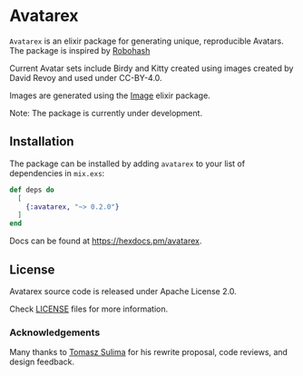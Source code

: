 # Avatarex

`Avatarex` is an elixir package for generating unique, reproducible Avatars.
The package is inspired by [Robohash](https://github.com/e1ven/Robohash)

Current Avatar sets include Birdy and Kitty created using images created
by David Revoy and used under CC-BY-4.0.

Images are generated using the [Image](https://github.com/elixir-image/image) elixir package.

Note: The package is currently under development.

## Installation

The package can be installed by adding `avatarex` to your list of dependencies in `mix.exs`:

```elixir
def deps do
  [
    {:avatarex, "~> 0.2.0"}
  ]
end
```

Docs can be found at <https://hexdocs.pm/avatarex>.


## License

Avatarex source code is released under Apache License 2.0.

Check [LICENSE](LICENSE) files for more information.

### Acknowledgements
Many thanks to [Tomasz Sulima](https://github.com/Eiji7) for his rewrite proposal, code reviews, and design feedback.